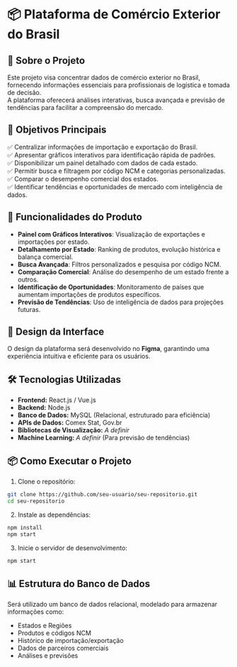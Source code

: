 # 📦 Plataforma de Comércio Exterior do Brasil  

## 📖 Sobre o Projeto  
Este projeto visa concentrar dados de comércio exterior no Brasil, fornecendo informações essenciais para profissionais de logística e tomada de decisão.  
A plataforma oferecerá análises interativas, busca avançada e previsão de tendências para facilitar a compreensão do mercado.  

## 🎯 Objetivos Principais  
✅ Centralizar informações de importação e exportação do Brasil.  
✅ Apresentar gráficos interativos para identificação rápida de padrões.  
✅ Disponibilizar um painel detalhado com dados de cada estado.  
✅ Permitir busca e filtragem por código NCM e categorias personalizadas.  
✅ Comparar o desempenho comercial dos estados.  
✅ Identificar tendências e oportunidades de mercado com inteligência de dados.  

## 🚀 Funcionalidades do Produto  
- **Painel com Gráficos Interativos**: Visualização de exportações e importações por estado.  
- **Detalhamento por Estado**: Ranking de produtos, evolução histórica e balança comercial.  
- **Busca Avançada**: Filtros personalizados e pesquisa por código NCM.  
- **Comparação Comercial**: Análise do desempenho de um estado frente a outros.  
- **Identificação de Oportunidades**: Monitoramento de países que aumentam importações de produtos específicos.  
- **Previsão de Tendências**: Uso de inteligência de dados para projeções futuras.  

## 🎨 Design da Interface  
O design da plataforma será desenvolvido no **Figma**, garantindo uma experiência intuitiva e eficiente para os usuários.  

## 🛠️ Tecnologias Utilizadas  
- **Frontend:** React.js / Vue.js  
- **Backend:** Node.js  
- **Banco de Dados:** MySQL (Relacional, estruturado para eficiência)  
- **APIs de Dados:** Comex Stat, Gov.br  
- **Bibliotecas de Visualização:** _A definir_  
- **Machine Learning:** _A definir_ (Para previsão de tendências)  

## 📦 Como Executar o Projeto  
1. Clone o repositório:
```bash
git clone https://github.com/seu-usuario/seu-repositorio.git
cd seu-repositorio
```
2. Instale as dependências:


```bash
npm install
npm start
```
3. Inicie o servidor de desenvolvimento:
```bash
npm start 
```

## 📊 Estrutura do Banco de Dados
Será utilizado um banco de dados relacional, modelado para armazenar informações como:

- Estados e Regiões
- Produtos e códigos NCM
- Histórico de importação/exportação
- Dados de parceiros comerciais
- Análises e previsões